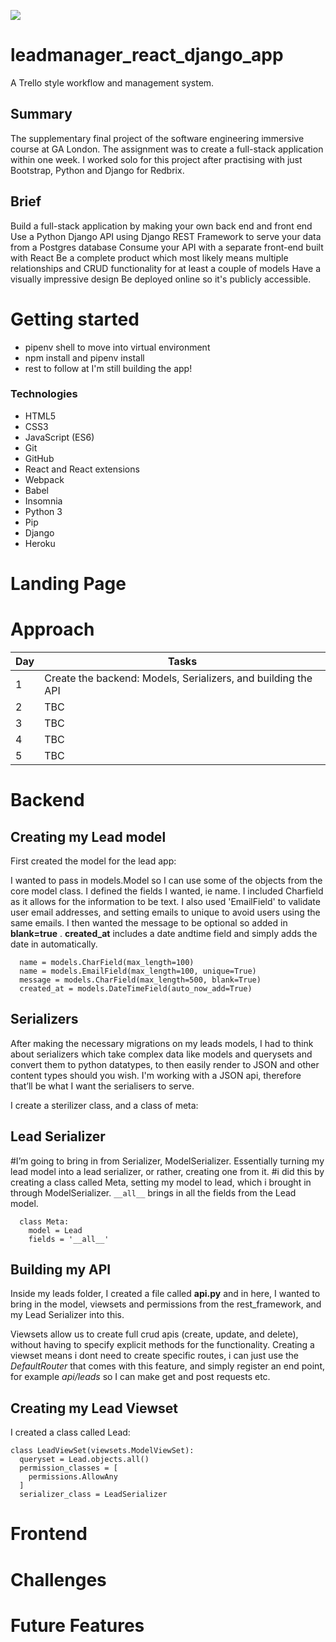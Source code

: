 ![](https://ga-dash.s3.amazonaws.com/production/assets/logo-9f88ae6c9c3871690e33280fcf557f33.png) 


# leadmanager_react_django_app
A Trello style workflow and management system.

## Summary
The supplementary final project of the software engineering immersive course at GA London. The assignment was to create a full-stack application within one week. I worked solo for this project after practising with just Bootstrap, Python and Django for Redbrix.

## Brief
Build a full-stack application by making your own back end and front end
Use a Python Django API using Django REST Framework to serve your data from a Postgres database
Consume your API with a separate front-end built with React
Be a complete product which most likely means multiple relationships and CRUD functionality for at least a couple of models
Have a visually impressive design
Be deployed online so it's publicly accessible.

# Getting started 
- pipenv shell to move into virtual environment
- npm install and pipenv install 
- rest to follow at I'm still building the app! 

### Technologies
- HTML5
- CSS3
- JavaScript (ES6)
- Git
- GitHub
- React and React extensions
- Webpack
- Babel
- Insomnia
- Python 3
- Pip
- Django
- Heroku

# Landing Page 

# Approach

| Day | Tasks |
| --- | --- |
| 1 | Create the backend: Models, Serializers, and building the API |
| 2 | TBC |
| 3 | TBC |
| 4 | TBC|
| 5 | TBC |

# Backend 

## Creating my Lead model 
First created the model for the lead app:

I wanted to pass in models.Model so I can use some of the objects from the core model class. I defined the fields I wanted, ie name. I included Charfield as it allows for the information to be text.
I also used 'EmailField' to validate user email addresses, and setting emails to unique to avoid users using the same emails. 
I then wanted the message to be optional so added in **blank=true** .
**created_at** includes a date andtime field and simply adds the date in automatically.

```class Lead(models.Model):
  name = models.CharField(max_length=100)
  name = models.EmailField(max_length=100, unique=True)
  message = models.CharField(max_length=500, blank=True)
  created_at = models.DateTimeField(auto_now_add=True)
``` 

## Serializers

After making the necessary migrations on my leads models, I had to think about serializers which take complex data like models and querysets and convert them to python datatypes, to then easily render to JSON and other content types should you wish. I'm working with a JSON api, therefore that’ll be what I want the serialisers to serve. 

I create a sterilizer class, and a class of meta: 

## Lead Serializer 

#I’m going to bring in from Serializer, ModelSerializer. Essentially turning my lead model into a lead serializer, or rather, creating one from it.
#i did this by creating a class called Meta, setting my model to lead, which i brought in through ModelSerializer. 
`__all__` brings in all the fields from the Lead model.

```class LeadSerializer(serializers.ModelSerializer):
  class Meta: 
    model = Lead
    fields = '__all__'
```

## Building my API

Inside my leads folder, I created a file called **api.py** and in here, I wanted to bring in the model, viewsets and permissions from the rest_framework, and my Lead Serializer into this.

Viewsets allow us to create full crud apis (create, update, and delete), without having to specify explicit methods for the functionality. Creating a viewset means i dont need to create specific routes, i can just use the *DefaultRouter* that comes with this feature, and simply register an end point, for example *api/leads* so I can make get and post requests etc. 

## Creating my Lead Viewset

I created a class called Lead: 

```
class LeadViewSet(viewsets.ModelViewSet):
  queryset = Lead.objects.all()
  permission_classes = [
    permissions.AllowAny
  ]
  serializer_class = LeadSerializer

```




# Frontend

# Challenges

# Future Features




